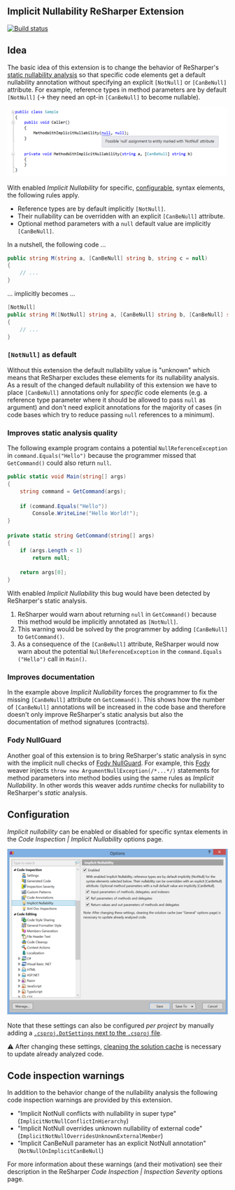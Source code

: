 ## Implicit Nullability ReSharper Extension

[![Build status](https://ci.appveyor.com/api/projects/status/7st3drnudnk7lplu/branch/master?svg=true)](https://ci.appveyor.com/project/ulrichb/implicitnullability/branch/master)

## Idea
The basic idea of this extension is to change the behavior of ReSharper's [static nullability analysis](https://www.jetbrains.com/resharper/help/Code_Analysis__Code_Annotations.html) so that specific code elements get a default nullability annotation without specifying an explicit `[NotNull]` or `[CanBeNull]` attribute. For example, reference types in method parameters are by default `[NotNull]` (→ they need an opt-in `[CanBeNull]` to become nullable).

![Code Sample](/Doc/Sample.png)

With enabled _Implicit Nullability_ for specific, [configurable](#configuration), syntax elements, the following rules apply.

<!-- duplicated in the options page -->
 * Reference types are by default implicitly `[NotNull]`.
 * Their nullability can be overridden with an explicit `[CanBeNull]` attribute. 
 * Optional method parameters with a `null` default value are implicitly `[CanBeNull]`.

In a nutshell, the following code ...
```C#
public string M(string a, [CanBeNull] string b, string c = null)
{
    // ...
}
```
... implicitly becomes ...
```C#
[NotNull]
public string M([NotNull] string a, [CanBeNull] string b, [CanBeNull] string c = null)
{
    // ...
}
```

### `[NotNull]` as default

Without this extension the default nullability value is "unknown" which means that ReSharper excludes these elements for its nullability analysis. As a result of the changed default nullability of this extension we have to place `[CanBeNull]` annotations only for _specific_ code elements (e.g. a reference type parameter where it should be allowed to pass `null` as argument) and don't need explicit annotations for the majority of cases (in code bases which try to reduce passing `null` references to a minimum).

### Improves static analysis quality

The following example program contains a potential `NullReferenceException` in `command​.Equals​("Hello")` because the programmer missed that `GetCommand()` could also return `null`.

```C#
public static void Main(string[] args)
{
    string command = GetCommand(args);

    if (command.Equals("Hello"))
        Console.WriteLine("Hello World!");
}

private static string GetCommand(string[] args)
{
    if (args.Length < 1)
        return null;

    return args[0];
}
```

With enabled _Implicit Nullability_ this bug would have been detected by ReSharper's static analysis.

 1. ReSharper would warn about returning `null` in `GetCommand()` because this method would be implicitly annotated as `[NotNull]`.
 2. This warning would be solved by the programmer by adding `[CanBeNull]` to `GetCommand()`.
 3. As a consequence of the `[CanBeNull]` attribute, ReSharper would now warn about the potential `NullReferenceException` in the `command​.Equals​("Hello")` call in `Main()`.

### Improves documentation

In the example above _Implicit Nullability_ forces the programmer to fix the missing `[CanBeNull]` attribute on `GetCommand()`. This shows how the number of `[CanBeNull]` annotations will be increased in the code base and therefore doesn't only improve ReSharper's static analysis but also the documentation of method signatures (contracts).

### Fody NullGuard

Another goal of this extension is to bring ReSharper's static analysis in sync with the implicit null checks of [Fody NullGuard](https://github.com/Fody/NullGuard#readme). For example, this [Fody](https://github.com/Fody/Fody#readme) weaver injects `throw new ArgumentNullException​(/*...*/)` statements for method parameters into method bodies using the same rules as _Implicit Nullability_. In other words this weaver adds _runtime_ checks for nullability to ReSharper's _static_ analysis.

## Configuration

_Implicit nullability_ can be enabled or disabled for specific syntax elements in the *Code Inspection | Implicit Nullability* options page.

![Options Page](/Doc/OptionsPage.png)

Note that these settings can also be configured _per project_ by manually adding a [`.csproj.DotSettings` next to the `.csproj` file](https://blog.jetbrains.com/dotnet/2012/01/18/per-project-settings-or-how-to-have-different-naming-styles-for-my-test-project/).

:warning: After changing these settings, [cleaning the solution cache](https://www.jetbrains.com/resharper/help/Configuring_Caches_Location.html#dynaProc1) is necessary to update already analyzed code.

## Code inspection warnings

In addition to the behavior change of the nullability analysis the following code inspection warnings are provided by this extension.

* "Implicit NotNull conflicts with nullability in super type" (`ImplicitNotNullConflictInHierarchy`)
* "Implicit NotNull overrides unknown nullability of external code" (`ImplicitNotNullOverridesUnknownExternalMember`)
* "Implicit CanBeNull parameter has an explicit NotNull annotation" (`NotNullOnImplicitCanBeNull`)

For more information about these warnings (and their motivation) see their description in the ReSharper *Code Inspection | Inspection Severity* options page.
